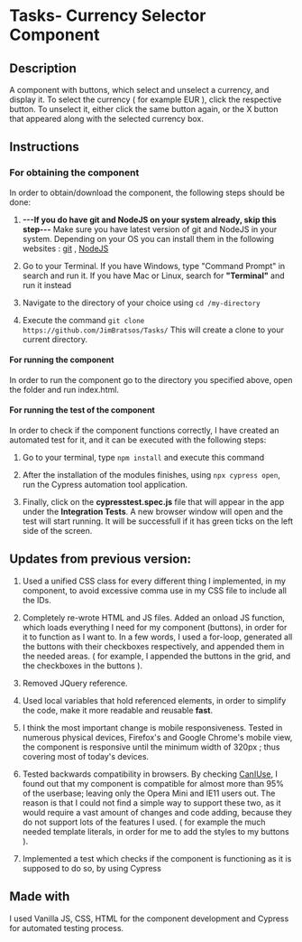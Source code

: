 # Tasks- Currency Selector Component

## Description

A component with buttons, which select and unselect a currency, and display it. To select the currency ( for example EUR ), click the respective button. To unselect it, either click the same button again, or the X button that appeared along with the selected currency box.

## Instructions 

### For obtaining the component

In order to obtain/download the component, the following steps should be done:
  
 1. **---If you do have git and NodeJS on your system already, skip this step---** Make sure you have latest version of git and NodeJS in your system. Depending on your OS you can install them in the following websites : [git](https://git-scm.com/downloads) , [NodeJS](https://nodejs.org/en/download/package-manager/)

 2. Go to your Terminal. If you have Windows, type "Command Prompt" in search and run it. If you have Mac or Linux, search for **"Terminal"** and run it instead 

 3. Navigate to the directory of your choice using ```cd /my-directory```

 4. Execute the command ``` git clone https://github.com/JimBratsos/Tasks/ ``` This will create a clone to your current directory.

#### For running the component

In order to run the component go to the directory you specified above, open the folder and run index.html.

#### For running the test of the component

In order to check if the component functions correctly, I have created an automated test for it, and it can be executed with the following steps:

1. Go to your terminal, type ``` npm install ``` and execute this command

2. After the installation of the modules finishes, using ``` npx cypress open ```, run the Cypress automation tool application.

3. Finally, click on the **cypresstest.spec.js** file that will appear in the app under the **Integration Tests**. A new browser window will open and the test will start running. It will be successfull if it has green ticks on the left side of the screen.

## Updates from previous version:

1. Used a unified CSS class for every different thing I implemented, in my component, to avoid excessive comma use in my CSS file to include all the IDs.

2. Completely re-wrote HTML and JS files. Added an onload JS function, which loads everything I need for my component (buttons), in order for it to function as I want to. In a few words, I used a for-loop, generated all the buttons with their checkboxes respectively, and appended them in the needed areas. ( for example, I appended the buttons in the grid, and the checkboxes in the buttons ).

3. Removed JQuery reference. 

4. Used local variables that hold referenced elements, in order to simplify the code, make it more readable and reusable **fast**.

5. I think the most important change is mobile responsiveness. Tested in numerous physical devices, Firefox's and Google Chrome's mobile view, the component is responsive until the minimum width of 320px ; thus covering most of today's devices.

6. Tested backwards compatibility in browsers. By checking [CanIUse](https://caniuse.com/), I found out that my component is compatible for almost more than 95% of the userbase; leaving only the Opera Mini and IE11 users out. The reason is that I could not find a simple way to support these two, as it would require a vast amount of changes and code adding, because they do not support lots of the features I used. ( for example the much needed template literals, in order for me to add the styles to my buttons ). 

7. Implemented a test which checks if the component is functioning as it is supposed to do so, by using Cypress

## Made with

I used Vanilla JS, CSS, HTML for the component development and Cypress for automated testing process.

